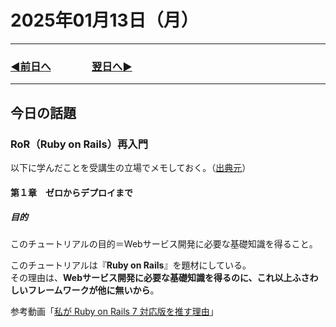 # 2025年01月13日（月）

---

### [◀️前日へ](https://github.com/yuasys/chatty-journal/blob/main/2025/01/2025-01-12.md)&emsp;&emsp;&emsp;&emsp;[翌日へ▶️](https://github.com/yuasys/chatty-journal/blob/main/2025/01/2025-01-14.md)

---

## 今日の話題

### RoR（Ruby on Rails）再入門

以下に学んだことを受講生の立場でメモしておく。（[出典元](https://railstutorial.jp/chapters/beginning?version=7.0#cha-beginning)）

#### 第１章　ゼロからデプロイまで

##### 目的

このチュートリアルの目的＝Webサービス開発に必要な基礎知識を得ること。 
  
このチュートリアルは『<b>Ruby on Rails</b>』を題材にしている。   
その理由は、<b>Webサービス開発に必要な基礎知識を得るのに、これ以上ふさわしいフレームワークが他に無いから</b>。

参考動画「[私が Ruby on Rails 7 対応版を推す理由](https://youtu.be/IiUX2NGGZGc?si=1xgD7AZqPlPaBtxp)」
